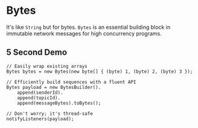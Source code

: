 # Bytes
It's like `String` but for bytes. `Bytes` is an essential building block in immutable network messages for high concurrency programs. 

## 5 Second Demo

    // Easily wrap existing arrays
    Bytes bytes = new Bytes(new byte[] { (byte) 1, (byte) 2, (byte) 3 });
    
    // Efficiently build sequences with a fluent API
    Bytes payload = new BytesBuilder().
        append(senderId).
        append(topicId).
        append(messageBytes).toBytes();
    
    // Don't worry; it's thread-safe
    notifyListeners(payload);
